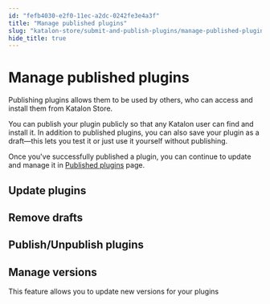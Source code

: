 ```yaml
---
id: "fefb4030-e2f0-11ec-a2dc-0242fe3e4a3f"
title: "Manage published plugins"
slug: "katalon-store/submit-and-publish-plugins/manage-published-plugins"
hide_title: true
---
```


# <a id="id" class="anchor_top_offset"/><a id="ariaid-title1" class="anchor_top_offset"/>Manage published plugins

<p xmlns="http://www.w3.org/1999/xhtml" className="p">Publishing plugins allows them to be used by others, who can   access and install them from Katalon Store.</p> 
<p xmlns="http://www.w3.org/1999/xhtml" className="p">You can publish your plugin publicly so that any Katalon user   can find and install it. In addition to published plugins, you can   also save your plugin as a draft—this lets you test it or   just use it yourself without publishing.</p> 
<p xmlns="http://www.w3.org/1999/xhtml" className="p">Once you've successfully published a plugin, you can continue to   update and manage it in <a className="xref j-external-link" href="https://store.katalon.com/manage/publisher" target="_blank">Published     plugins</a> page.</p> 
    

## <a id="id_1" class="anchor_top_offset"/>Update plugins

    
  
    

## <a id="id_2" class="anchor_top_offset"/>Remove drafts

    
  
    

## <a id="id_3" class="anchor_top_offset"/>Publish/Unpublish plugins

    
  
    

## <a id="id_4" class="anchor_top_offset"/>Manage versions

    
      
<p xmlns="http://www.w3.org/1999/xhtml" className="p">This feature allows you to update new versions for your   plugins</p> 
    
  
